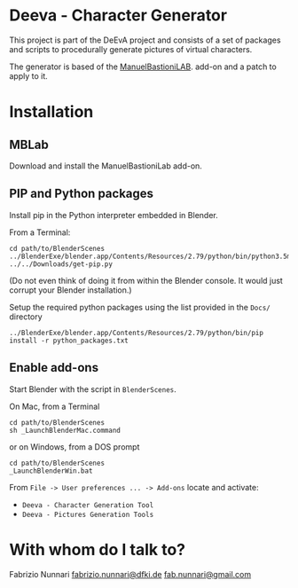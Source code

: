 # Deeva - Character Generator #

This project is part of the DeEvA project and consists of a set of packages
and scripts to procedurally generate pictures of virtual characters.

The generator is based of the [ManuelBastioniLAB](http://www.manuelbastioni.com/).
 add-on and a patch to apply to it.


# Installation

## MBLab

Download and install the ManuelBastioniLab add-on.

## PIP and Python packages

Install pip in the Python interpreter embedded in Blender.

From a Terminal:
```
cd path/to/BlenderScenes
../BlenderExe/blender.app/Contents/Resources/2.79/python/bin/python3.5m ../../Downloads/get-pip.py
```

(Do not even think of doing it from within the Blender console. It would just corrupt your Blender installation.)

Setup the required python packages using the list provided in the `Docs/` directory
```
../BlenderExe/blender.app/Contents/Resources/2.79/python/bin/pip install -r python_packages.txt
```

## Enable add-ons

Start Blender with the script in `BlenderScenes`.

On Mac, from a Terminal
```
cd path/to/BlenderScenes
sh _LaunchBlenderMac.command
```

or on Windows, from a DOS prompt

```
cd path/to/BlenderScenes
_LaunchBlenderWin.bat
```

From `File -> User preferences ... -> Add-ons`
locate and activate:
* `Deeva - Character Generation Tool`
* `Deeva - Pictures Generation Tools`

# With whom do I talk to? #

Fabrizio Nunnari
<fabrizio.nunnari@dfki.de>
<fab.nunnari@gmail.com>
